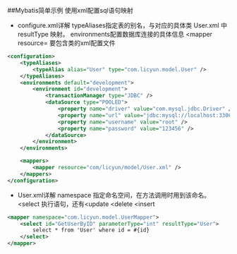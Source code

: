 ##Mybatis简单示例 使用xml配置sql语句映射
- configure.xml详解
    typeAliases指定表的别名，与对应的具体类 User.xml 中 resultType 映射。
    environments配置数据库连接的具体信息
    <mapper resource= 要包含类的xml配置文件
```xml
<configuration>
    <typeAliases>
        <typeAlias alias="User" type="com.licyun.model.User" />
    </typeAliases>
    <environments default="development">
        <environment id="development">
            <transactionManager type="JDBC" />
            <dataSource type="POOLED">
                <property name="driver" value="com.mysql.jdbc.Driver" />
                <property name="url" value="jdbc:mysql://localhost:3306/mybatis" />
                <property name="username" value="root" />
                <property name="password" value="123456" />
            </dataSource>
        </environment>
    </environments>

    <mappers>
        <mapper resource="com/licyun/model/User.xml" />
    </mappers>
</configuration>
```
 
- User.xml详解
    namespace 指定命名空间，在方法调用时用到该命名。
    <select 执行语句，还有<update <delete <insert
```xml
<mapper namespace="com.licyun.model.UserMapper">
    <select id="GetUserByID" parameterType="int" resultType="User">
        select * from 'User' where id = #{id}
    </select>
</mapper>
```
